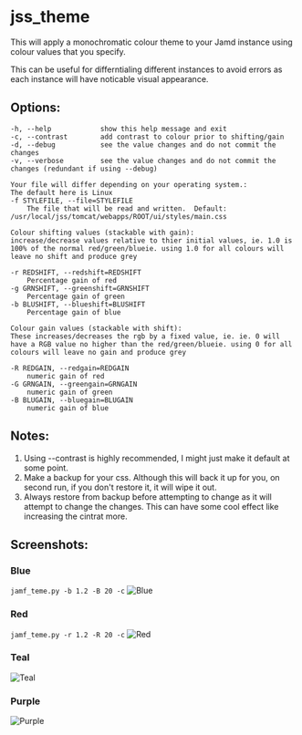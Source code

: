 # jss_theme
This will apply a monochromatic colour theme to your Jamd instance using colour values that you specify.

This can be useful for differntialing different instances to avoid errors as each instance will have noticable visual appearance.

## Options:
```--version             show program's version number and exit
-h, --help            show this help message and exit
-c, --contrast        add contrast to colour prior to shifting/gain
-d, --debug           see the value changes and do not commit the changes
-v, --verbose         see the value changes and do not commit the changes (redundant if using --debug)

Your file will differ depending on your operating system.:
The default here is Linux
-f STYLEFILE, --file=STYLEFILE
    The file that will be read and written.  Default: /usr/local/jss/tomcat/webapps/ROOT/ui/styles/main.css

Colour shifting values (stackable with gain):
increase/decrease values relative to thier initial values, ie. 1.0 is
100% of the normal red/green/blueie. using 1.0 for all colours will
leave no shift and produce grey

-r REDSHIFT, --redshift=REDSHIFT
    Percentage gain of red
-g GRNSHIFT, --greenshift=GRNSHIFT
    Percentage gain of green
-b BLUSHIFT, --blueshift=BLUSHIFT
    Percentage gain of blue

Colour gain values (stackable with shift):
These increases/decreases the rgb by a fixed value, ie. ie. 0 will
have a RGB value no higher than the red/green/blueie. using 0 for all
colours will leave no gain and produce grey

-R REDGAIN, --redgain=REDGAIN
    numeric gain of red
-G GRNGAIN, --greengain=GRNGAIN
    numeric gain of green
-B BLUGAIN, --bluegain=BLUGAIN
    numeric gain of blue
```

## Notes:
1. Using --contrast is highly recommended, I might just make it default at some point.
2. Make a backup for your css.  Although this will back it up for you, on second run, if you don't restore it, it will wipe it out.
3. Always restore from backup before attempting to change as it will attempt to change the changes.  This can have some cool effect like increasing the cintrat more.

## Screenshots:
### Blue
```jamf_teme.py -b 1.2 -B 20 -c```
![Blue](https://raw.githubusercontent.com/thedzy/Python/master/Scripts/jamf_theme/images/jamf_theme_blue.jpg)

### Red
```jamf_teme.py -r 1.2 -R 20 -c```
![Red](https://raw.githubusercontent.com/thedzy/Python/master/Scripts/jamf_theme/images/jamf_theme_red.jpg)

### Teal
![Teal](https://raw.githubusercontent.com/thedzy/Python/master/Scripts/jamf_theme/images/jamf_theme_teal.jpg)

### Purple
![Purple](https://raw.githubusercontent.com/thedzy/Python/master/Scripts/jamf_theme/images/jamf_theme_purple.jpg)
